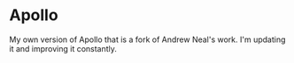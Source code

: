 Apollo
======

My own version of Apollo that is a fork of Andrew Neal's work. I'm updating it and improving it constantly.
